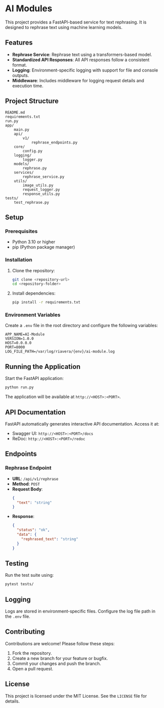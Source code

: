 # AI Modules

This project provides a FastAPI-based service for text rephrasing. It is designed to rephrase text using machine learning models.

## Features
- **Rephrase Service**: Rephrase text using a transformers-based model.
- **Standardized API Responses**: All API responses follow a consistent format.
- **Logging**: Environment-specific logging with support for file and console outputs.
- **Middleware**: Includes middleware for logging request details and execution time.

## Project Structure
```
README.md
requirements.txt
run.py
app/
    main.py
    api/
        v1/
            rephrase_endpoints.py
    core/
        config.py
    logging/
        logger.py
    models/
        rephrase.py
    services/
        rephrase_service.py
    utils/
        image_utils.py
        request_logger.py
        response_utils.py
tests/
    test_rephrase.py
```

## Setup

### Prerequisites
- Python 3.10 or higher
- pip (Python package manager)

### Installation
1. Clone the repository:
   ```bash
   git clone <repository-url>
   cd <repository-folder>
   ```
2. Install dependencies:
   ```bash
   pip install -r requirements.txt
   ```

### Environment Variables
Create a `.env` file in the root directory and configure the following variables:
```
APP_NAME=AI-Module
VERSION=1.0.0
HOST=0.0.0.0
PORT=8000
LOG_FILE_PATH=/var/log/riavera/{env}/ai-module.log
```

## Running the Application
Start the FastAPI application:
```bash
python run.py
```

The application will be available at `http://<HOST>:<PORT>`.

## API Documentation
FastAPI automatically generates interactive API documentation. Access it at:
- Swagger UI: `http://<HOST>:<PORT>/docs`
- ReDoc: `http://<HOST>:<PORT>/redoc`

## Endpoints

### Rephrase Endpoint
- **URL**: `/api/v1/rephrase`
- **Method**: `POST`
- **Request Body**:
  ```json
  {
    "text": "string"
  }
  ```
- **Response**:
  ```json
  {
    "status": "ok",
    "data": {
      "rephrased_text": "string"
    }
  }
  ```

## Testing
Run the test suite using:
```bash
pytest tests/
```

## Logging
Logs are stored in environment-specific files. Configure the log file path in the `.env` file.

## Contributing
Contributions are welcome! Please follow these steps:
1. Fork the repository.
2. Create a new branch for your feature or bugfix.
3. Commit your changes and push the branch.
4. Open a pull request.

## License
This project is licensed under the MIT License. See the `LICENSE` file for details.